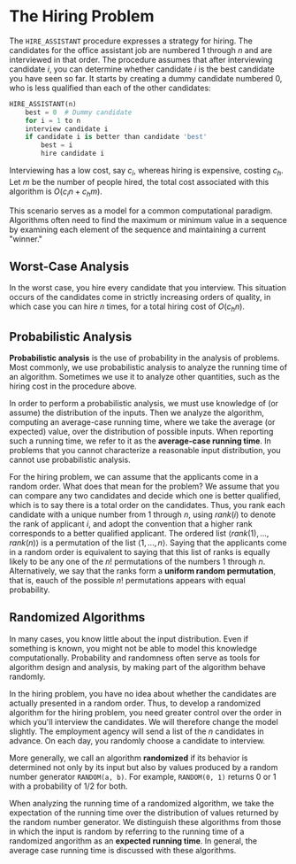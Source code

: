 # The Hiring Problem

The `HIRE_ASSISTANT` procedure expresses a strategy for hiring. The candidates for the office assistant job are numbered $1$ through $n$ and are interviewed in that order. The procedure assumes that after interviewing candidate $i$, you can determine whether candidate $i$ is the best candidate you have seen so far. It starts by creating a dummy candidate numbered $0$, who is less qualified than each of the other candidates:

```python
HIRE_ASSISTANT(n)
    best = 0  # Dummy candidate
    for i = 1 to n
    interview candidate i
    if candidate i is better than candidate 'best'
        best = i
        hire candidate i
```

Interviewing has a low cost, say $c_i$, whereas hiring is expensive, costing $c_h$. Let $m$ be the number of people hired, the total cost associated with this algorithm is $O(c_i n + c_h m)$.

This scenario serves as a model for a common computational paradigm. Algorithms often need to find the maximum or minimum value in a sequence by examining each element of the sequence and maintaining a current "winner."

## Worst-Case Analysis

In the worst case, you hire every candidate that you interview. This situation occurs of the candidates come in strictly increasing orders of quality, in which case you can hire $n$ times, for a total hiring cost of $O(c_h n)$.

## Probabilistic Analysis

**Probabilistic analysis** is the use of probability in the analysis of problems. Most commonly, we use probabilistic analysis to analyze the running time of an algorithm. Sometimes we use it to analyze other quantities, such as the hiring cost in the procedure above.

In order to perform a probabilistic analysis, we must use knowledge of (or assume) the distribution of the inputs. Then we analyze the algorithm, computing an average-case running time, where we take the average (or expected) value, over the distribution of possible inputs. When reporting such a running time, we refer to it as the **average-case running time**. In problems that you cannot characterize a reasonable input distribution, you cannot use probabilistic analysis.

For the hiring problem, we can assume that the applicants come in a random order. What does that mean for the problem? We assume that you can compare any two candidates and decide which one is better qualified, which is to say there is a total order on the candidates. Thus, you rank each candidate with a unique number from $1$ through $n$, using $rank(i)$ to denote the rank of applicant $i$, and adopt the convention that a higher rank corresponds to a better qualified applicant. The ordered list $\left< rank(1), ..., rank(n)\right>$ is a permutation of the list $\left<1, ..., n \right>$. Saying that the applicants come in a random order is equivalent to saying that this list of ranks is equally likely to be any one of the $n!$ permutations of the numbers $1$ through $n$. Alternatively, we say that the ranks form a **uniform random permutation**, that is, eauch of the possible $n!$ permutations appears with equal probability.

##  Randomized Algorithms

In many cases, you know little about the input distribution. Even if something is known, you might not be able to model this knowledge computationally. Probability and randomness often serve as tools for algorithm design and analysis, by making part of the algorithm behave randomly.

In the hiring problem, you have no idea about whether the candidates are actually presented in a random order. Thus, to develop a randomized algorithm for the hiring problem, you need greater control over the order in which you'll interview the candidates. We will therefore change the model slightly. The employment agency will send a list of the $n$ candidates in advance. On each day, you randomly choose a candidate to interview.

More generally, we call an algorithm **randomized** if its behavior is determined not only by its input but also by values produced by a random number generator `RANDOM(a, b)`. For example, `RANDOM(0, 1)` returns $0$ or $1$ with a probability of $1 / 2$ for both.

When analyzing the running time of a randomized algorithm, we take the expectation of the running time over the distribution of values returned by the random number generator. We distinguish these algorithms from those in which the input is random by referring to the running time of a randomized angorithm as an **expected running time**. In general, the average case running time is discussed with these algorithms.